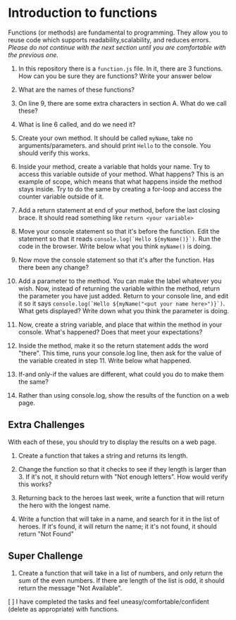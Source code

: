 # Introduction to functions

Functions (or methods) are fundamental to programming. They allow you to reuse code which supports readability,scalability, and reduces errors. *Please do not continue with the next section until you are comfortable with the previous one.*

1. In this repository there is a `function.js` file. In it, there are 3 functions. How can you be sure they are functions? Write your answer below


2. What are the names of these functions?


3. On line 9, there are some extra characters in section A. What do we call these?


4. What is line 6 called, and do we need it?


5. Create your own method. It should be called `myName`, take no arguments/parameters. and should print `Hello` to the console. You should verify this works.


6. Inside your method, create a variable that holds your name. Try to access this variable outside of your method. What happens? This is an example of scope, which means that what happens inside the method stays inside. Try to do the same by creating a for-loop and access the counter variable outside of it.


7. Add a return statement at end of your method, before the last closing brace. It should read something like ```return <your variable>``` 


8. Move your console statement so that it's before the function. Edit the statement so that it reads ```console.log(`Hello ${myName()}`)```. Run the code in the browser. Write below what you think `myName()` is doing.


9.  Now move the console statement so that it's after the function. Has there been any change?


10. Add a parameter to the method. You can make the label whatever you wish. Now, instead of returning the variable within the method, return the parameter you have just added. Return to your console line, and edit it so it says ```console.log(`Hello ${myName("<put your name here>")}`)```. What gets displayed? Write down what you think the parameter is doing.


11. Now, create a string variable, and place that within the method in your console. What's happened? Does that meet your expectations?


12.  Inside the method, make it so the return statement adds the word "there". This time, runs your console.log line, then ask for the value of the variable created in step 11. Write below what happened.


13.  If-and only-if the values are different, what could you do to make them the same?

14. Rather than using console.log, show the results of the function on a web page.


## Extra Challenges

With each of these, you should try to display the results on a web page.

1. Create a function that takes a string and returns its length.

2. Change the function so that it checks to see if they length is larger than 3. If it's not, it should return with "Not enough letters". How would verify this works?


3. Returning back to the heroes last week, write a function that will return the hero with the longest name.


4. Write a function that will take in a name, and search for it in the list of heroes. If it's found, it will return the name; it it's not found, it should return "Not Found"

## Super Challenge

1. Create a function that will take in a list of numbers, and only return the sum of the even numbers. If there are length of the list is odd, it should return the message "Not Available". 







[ ] I have completed the tasks and feel uneasy/comfortable/confident (delete as appropriate) with functions.